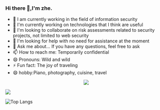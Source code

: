 ### Hi there 👋,I'm zhe.

- 🔭 I am currently working in the field of information security
- 🌱 I'm currently working on technologies that I think are useful
- 👯 I'm looking to collaborate on risk assessments related to security projects, not limited to web security
- 🤔 I'm looking for help with no need for assistance at the moment
- 💬 Ask me about... If you have any questions, feel free to ask
- 📫 How to reach me: Temporarily confidential
- 😄 Pronouns: Wild and wild
- ⚡ Fun fact: The joy of traveling
- 😄 hobby:Piano, photography, cuisine, travel




<div align="center">
	<img  src="https://github-profile-trophy.vercel.app/?username=MInggongK" />
</div>

![](https://github-readme-activity-graph.cyclic.app/graph?username=MInggongK&theme=dracula)

![Top Langs](https://github-readme-stats.vercel.app/api/top-langs/?username=MInggongK&layout=compact&theme=tokyonight)
